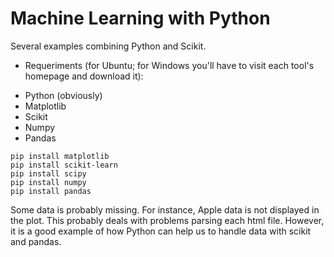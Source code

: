 # Machine Learning with Python

Several examples combining Python and Scikit.

* Requeriments (for Ubuntu; for Windows you'll have to visit each tool's homepage and download it):
 - Python (obviously)
 - Matplotlib
 - Scikit
 - Numpy
 - Pandas
```
pip install matplotlib
pip install scikit-learn
pip install scipy
pip install numpy
pip install pandas
```

Some data is probably missing. For instance, Apple data is not displayed in the plot. This probably deals with problems parsing each html file. However, it is a good example of how Python can help us to handle data with scikit and pandas.
